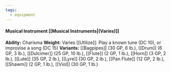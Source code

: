 ```yaml
---
tags:
  - equipment
---
```

####  Musical Instrument [[Musical Instruments|(Varies)]]
**Ability:** Charisma **Weight:** Varies
[[Utilize]]: Play a known tune (DC 10), or improvise a song (DC 15)
**Variants:** [[Bagpipes]] (30 GP, 6 lb.), [[Drum]] (6 GP, 3 lb.), [[Dulcimer]] (25 GP, 10 lb.), [[Flute]] (2 GP, 1 lb.), [[Horn]] (3 GP, 2 lb.), [[Lute]] (35 GP, 2 lb.), [[Lyre]] (30 GP, 2 lb.), [[Pan Flute]] (12 GP, 2 lb.), [[Shawm]] (2 GP, 1 lb.), [[Viol]] (30 GP, 1 lb.)